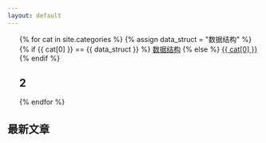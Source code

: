 ```yaml
---
layout: default
---
```



<body>
  <div class="index-wrapper">
    <div class="aside">
      <div class="info-card">
          <div align="left">
            <ul class="categories-list">
              {% for cat in site.categories %}
                {% assign data_struct = "数据结构" %}
                {% if {{ cat[0] }} == {{ data_struct }} %}
                  <a href="数据结构" class="title">数据结构</a>
                {% else %}
                  <a href="{{ cat[0] }}" class="title">{{ cat[0] }}</a>
                {% endif %}
                <h2>2</h2>
              {% endfor %}
            </ul>
          </div>
          <div>
          <h2>最新文章</h2>
          </div>
        </div>
      <div id="particles-js">
      </div>
    </div>
    <!-- 正文 -->
    <div>
    </div>
  </div>
</body>
